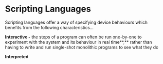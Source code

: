 Scripting Languages
===================

Scripting languages offer a way of specifying device behaviours which benefits from the following characteristics...

**Interactive -** the steps of a program can often be run one-by-one to experiment with the system and its behaviour in real time**,** rather than having to write and run single-shot monolithic programs to see what they do

**Interpreted**
